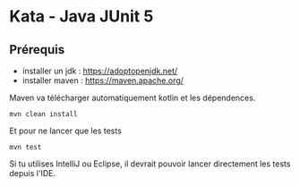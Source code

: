 # Kata - Java JUnit 5

## Prérequis

* installer un jdk : https://adoptopenjdk.net/
* installer maven :  https://maven.apache.org/

Maven va télécharger automatiquement kotlin et les dépendences.

```
mvn clean install
```

Et pour ne lancer que les tests

```
mvn test
```

Si tu utilises IntelliJ ou Eclipse, il devrait pouvoir lancer directement les tests depuis l'IDE.